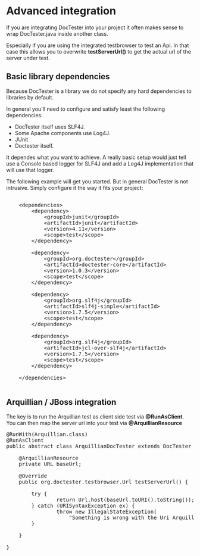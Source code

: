 Advanced integration
====================

If you are integrating DocTester into your project it often makes sense to wrap
DocTester.java inside another class.

Especially if you are using the integrated testbrowser to test an Api. In that
case this allows you to overwrite **testServerUrl()** to get the
actual url of the server under test.

## Basic library dependencies

Because DocTester is a library we do not specify 
any hard dependencies to libraries by default.

In general you'll need to configure and satisfy least the following dependencies:

 * DocTester itself uses SLF4J.
 * Some Apache components use Log4J.
 * JUnit
 * Doctester itself.

It dependes what you want to achieve. A really basic setup would just tell use
a Console based logger for SLF4J and add a Log4J implementation that will use
that logger.

The following example will get you started. But in general DocTester is not
intrusive. Simply configure it the way it fits your project:

<pre class="prettyprint languague-xml">

	&lt;dependencies&gt;
		&lt;dependency&gt;
			&lt;groupId&gt;junit&lt;/groupId&gt;
			&lt;artifactId&gt;junit&lt;/artifactId&gt;
			&lt;version&gt;4.11&lt;/version&gt;
			&lt;scope&gt;test&lt;/scope&gt;
		&lt;/dependency&gt;

		&lt;dependency&gt;
			&lt;groupId&gt;org.doctester&lt;/groupId&gt;
			&lt;artifactId&gt;doctester-core&lt;/artifactId&gt;
			&lt;version&gt;1.0.3&lt;/version&gt;
			&lt;scope&gt;test&lt;/scope&gt;
		&lt;/dependency&gt;

		&lt;dependency&gt;
			&lt;groupId&gt;org.slf4j&lt;/groupId&gt;
			&lt;artifactId&gt;slf4j-simple&lt;/artifactId&gt;
			&lt;version&gt;1.7.5&lt;/version&gt;
			&lt;scope&gt;test&lt;/scope&gt;
		&lt;/dependency&gt;

		&lt;dependency&gt;
			&lt;groupId&gt;org.slf4j&lt;/groupId&gt;
			&lt;artifactId&gt;jcl-over-slf4j&lt;/artifactId&gt;
			&lt;version&gt;1.7.5&lt;/version&gt;
			&lt;scope&gt;test&lt;/scope&gt;
		&lt;/dependency&gt;

	&lt;/dependencies&gt;

</pre>



## Arquillian / JBoss integration

The key is to run the Arquillian test as client side test via **@RunAsClient**. 
You can then map the server url into your test via **@ArquillianResource**


<pre class="prettyprint languague-java">
@RunWith(Arquillian.class)
@RunAsClient
public abstract class ArquillianDocTester extends DocTester {
	
	@ArquillianResource
	private URL baseUrl;

	@Override
	public org.doctester.testbrowser.Url testServerUrl() {
		
		try {
				return Url.host(baseUrl.toURI().toString());
		} catch (URISyntaxException ex) {
				throw new IllegalStateException(
					"Something is wrong with the Uri Arquillian provides us for this JBoss.", ex);
		}
		
	}
	
} 
</pre>



